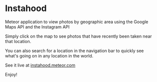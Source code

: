 Instahood
=========

Meteor application to view photos by geographic area using the Google Maps API and the Instagram API

Simply click on the map to see photos that have recently been taken near that location.

You can also search for a location in the navigation bar to quickly see what's going on
in any location in the world.

See it live at [instahood.meteor.com](http://instahood.meteor.com)

Enjoy!
